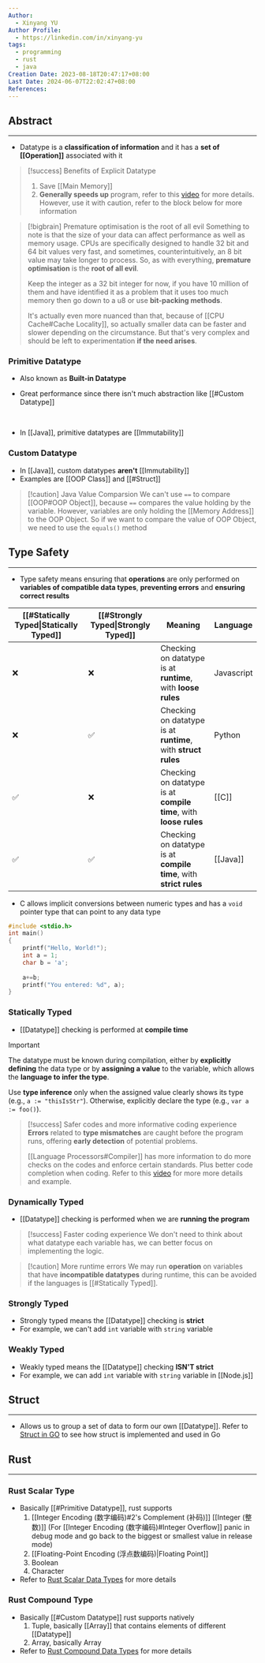 ```yaml
---
Author:
  - Xinyang YU
Author Profile:
  - https://linkedin.com/in/xinyang-yu
tags:
  - programming
  - rust
  - java
Creation Date: 2023-08-18T20:47:17+08:00
Last Date: 2024-06-07T22:02:47+08:00
References: 
---
```

## Abstract
---
- Datatype is a **classification of information** and it has a **set of [[Operation]]** associated with it

>[!success] Benefits of Explicit Datatype
> 1. Save [[Main Memory]]
> 2. **Generally speeds up** program, refer to this [video](https://www.youtube.com/watch?v=hwyRnHA54lI) for more details. However, use it with caution, refer to the block below for more information 
> 

>[!bigbrain] Premature optimisation is the root of all evil
> Something to note is that the size of your data can affect performance as well as memory usage. CPUs are specifically designed to handle 32 bit and 64 bit values very fast, and sometimes, counterintuitively, an 8 bit value may take longer to process. So, as with everything, **premature optimisation** is the **root of all evil**. 
> 
> Keep the integer as a 32 bit integer for now, if you have 10 million of them and have identified it as a problem that it uses too much memory then go down to a u8 or use **bit-packing methods**.
>
 > It's actually even more nuanced than that, because of [[CPU Cache#Cache Locality]], so actually smaller data can be faster and slower depending on the circumstance. But that's very complex and should be left to experimentation **if the need arises**.
### Primitive Datatype
- Also known as **Built-in Datatype**
* Great performance since there isn't much abstraction like [[#Custom Datatype]]
</br>

- In [[Java]], primitive datatypes are [[Immutability]]

### Custom Datatype
- In [[Java]], custom datatypes **aren't** [[Immutability]]
- Examples are [[OOP Class]] and [[#Struct]]

>[!caution] Java Value Comparsion
> We can't use `==` to compare [[OOP#OOP Object]], because `==` compares the value holding by the variable. However, variables are only holding the [[Memory Address]] to the OOP Object. So if we want to compare the value of OOP Object, we need to use the `equals()` method






## Type Safety
---
- Type safety means ensuring that **operations** are only performed on **variables of compatible data types**, **preventing errors** and **ensuring correct results**

| [[#Statically Typed\|Statically Typed]] | [[#Strongly Typed\|Strongly Typed]] | Meaning                                                            | **Language** |
| --------------------------------------- | ----------------------------------- | ------------------------------------------------------------------ | ------------ |
| ❌                                       | ❌                                   | Checking on datatype is at **runtime**, with **loose rules**       | Javascript   |
| ❌                                       | ✅                                   | Checking on datatype is at **runtime**, with **struct rules**      | Python       |
| ✅                                       | ❌                                   | Checking on datatype is at **compile time**, with **loose rules**  | [[C]]        |
| ✅                                       | ✅                                   | Checking on datatype is at **compile time**, with **strict rules** | [[Java]]     |
- C allows implicit conversions between numeric types and has a `void` pointer type that can point to any data type

```c
#include <stdio.h>
int main()
{
    printf("Hello, World!");
    int a = 1;
    char b = 'a';
    
    a+=b;
    printf("You entered: %d", a);
}
```


### Statically Typed
- [[Datatype]] checking is performed at **compile time**

>[!important]
> The datatype must be known during compilation, either by **explicitly defining** the data type or by **assigning a value** to the variable, which allows the **language to infer the type**.
> 
> Use **type inference** only when the assigned value clearly shows its type (e.g., `a := "thisIsStr"`). Otherwise, explicitly declare the type (e.g., `var a := foo()`).

>[!success] Safer codes and more informative coding experience
> **Errors** related to **type mismatches** are caught before the program runs, offering **early detection** of potential problems.
> 
> [[Language Processors#Compiler]] has more information to do more checks on the codes and enforce certain standards. Plus better code completion when coding. Refer to this [video](https://youtu.be/hwyRnHA54lI?si=lrDIYGWl04qfdXdj&t=324) for more more details and example.

### Dynamically Typed
- [[Datatype]] checking is performed when we are **running the program**

>[!success] Faster coding experience
> We don't need to think about what datatype each variable has, we can better focus on implementing the logic.

>[!caution] More runtime errors
> We may run **operation** on variables that have **incompatible datatypes** during runtime, this can be avoided if the languages is [[#Statically Typed]].

### Strongly Typed
- Strongly typed means the [[Datatype]] checking is **strict**
- For example, we can't add `int` variable with `string` variable

### Weakly Typed
- Weakly typed means the [[Datatype]] checking **ISN'T strict**
- For example, we can add `int` variable with `string` variable in [[Node.js]]


## Struct
---
- Allows us to group a set of data to form our own [[Datatype]]. Refer to [Struct in GO](https://youtu.be/8uiZC0l4Ajw?si=UpYAqgfaw9H8BMxE&t=1867) to see how struct is implemented and used in Go

## Rust
---
### Rust Scalar Type
- Basically [[#Primitive Datatype]], rust supports 
	1. [[Integer Encoding (数字编码)#2's Complement (补码)]] [[Integer (整数)]] (For [[Integer Encoding (数字编码)#Integer Overflow]] panic in debug mode and go back to the biggest or smallest value in release mode)
	2. [[Floating-Point Encoding (浮点数编码)|Floating Point]]
	3. Boolean
	4. Character
- Refer to [Rust Scalar Data Types](https://rust-book.cs.brown.edu/ch03-02-data-types.html#scalar-types) for more details
### Rust Compound Type
- Basically [[#Custom Datatype]] rust supports natively
	1. Tuple, basically [[Array]] that contains elements of different [[Datatype]]
	2. Array, basically Array
- Refer to [Rust Compound Data Types](https://rust-book.cs.brown.edu/ch03-02-data-types.html#compound-types) for more details